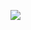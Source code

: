 ![](https://github-readme-streak-stats.herokuapp.com/?user=lasseheia&theme=default&hide_border=false)<br/>
